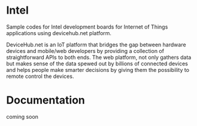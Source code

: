 # Intel
Sample codes for Intel development boards for Internet of Things applications using devicehub.net platform.

DeviceHub.net is an IoT platform that bridges the gap between hardware devices and mobile/web developers by providing a collection of straightforward APIs to both ends. The web platform, not only gathers data but makes sense of the data spewed out by billions of connected devices and helps people make smarter decisions by giving them the possibility to remote control the devices.

# Documentation
coming soon 
